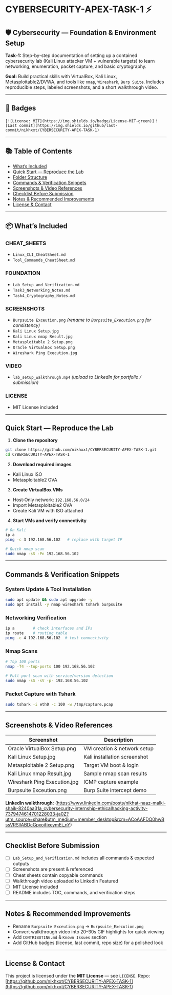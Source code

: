 # CYBERSECURITY-APEX-TASK-1 ⚡️

## 🛡️ Cybersecurity — Foundation & Environment Setup

**Task‑1:** Step-by-step documentation of setting up a contained cybersecurity lab (Kali Linux attacker VM + vulnerable targets) to learn networking, enumeration, packet capture, and basic cryptography.

**Goal:** Build practical skills with VirtualBox, Kali Linux, Metasploitable2/DVWA, and tools like `nmap`, `Wireshark`, `Burp Suite`. Includes reproducible steps, labeled screenshots, and a short walkthrough video.

---

## 🔖 Badges

`[![License: MIT](https://img.shields.io/badge/License-MIT-green)]` `![Last commit](https://img.shields.io/github/last-commit/nikhxxt/CYBERSECURITY-APEX-TASK-1)`

---

## 📚 Table of Contents

* [What’s Included](#whats-included)
* [Quick Start — Reproduce the Lab](#quick-start---reproduce-the-lab)
* [Folder Structure](#folder-structure)
* [Commands & Verification Snippets](#commands--verification-snippets)
* [Screenshots & Video References](#screenshots--video-references)
* [Checklist Before Submission](#checklist-before-submission)
* [Notes & Recommended Improvements](#notes--recommended-improvements)
* [License & Contact](#license--contact)

---

## 📦 What’s Included

### CHEAT_SHEETS

* `Linux_CLI_CheatSheet.md`
* `Tool_Commands_CheatSheet.md`

### FOUNDATION

* `Lab_Setup_and_Verification.md`
* `Task3_Networking_Notes.md`
* `Task4_Cryptography_Notes.md`

### SCREENSHOTS

* `Burpsuite Exceution.png` *(rename to `Burpsuite_Execution.png` for consistency)*
* `Kali Linux Setup.jpg`
* `Kali Linux nmap Result.jpg`
* `Metasploitable 2 Setup.png`
* `Oracle VirtualBox Setup.png`
* `Wireshark Ping Execution.jpg`

### VIDEO

* `lab_setup_walkthrough.mp4` *(upload to LinkedIn for portfolio / submission)*

### LICENSE

* MIT License included

---

## Quick Start — Reproduce the Lab

1. **Clone the repository**

```bash
git clone https://github.com/nikhxxt/CYBERSECURITY-APEX-TASK-1.git
cd CYBERSECURITY-APEX-TASK-1
```

2. **Download required images**

* Kali Linux ISO
* Metasploitable2 OVA

3. **Create VirtualBox VMs**

* Host‑Only network: `192.168.56.0/24`
* Import Metasploitable2 OVA
* Create Kali VM with ISO attached

4. **Start VMs and verify connectivity**

```bash
# On Kali
ip a
ping -c 3 192.168.56.102   # replace with target IP

# Quick nmap scan
sudo nmap -sS -Pn 192.168.56.102
```

---

## Commands & Verification Snippets

### System Update & Tool Installation

```bash
sudo apt update && sudo apt upgrade -y
sudo apt install -y nmap wireshark tshark burpsuite
```

### Networking Verification

```bash
ip a        # check interfaces and IPs
ip route    # routing table
ping -c 4 192.168.56.102  # test connectivity
```

### Nmap Scans

```bash
# Top 100 ports
nmap -T4 --top-ports 100 192.168.56.102

# Full port scan with service/version detection
sudo nmap -sS -sV -p- 192.168.56.102
```

### Packet Capture with Tshark

```bash
sudo tshark -i eth0 -c 100 -w /tmp/capture.pcap
```

---

## Screenshots & Video References

| Screenshot                   | Description                  |
| ---------------------------- | ---------------------------- |
| Oracle VirtualBox Setup.png  | VM creation & network setup  |
| Kali Linux Setup.jpg         | Kali installation screenshot |
| Metasploitable 2 Setup.png   | Target VM boot & login       |
| Kali Linux nmap Result.jpg   | Sample nmap scan results     |
| Wireshark Ping Execution.jpg | ICMP capture example         |
| Burpsuite Exceution.png      | Burp Suite intercept demo    |

**LinkedIn walkthrough:** (https://www.linkedin.com/posts/nikhat-naaz-malki-shaik-8240aa31a_cybersecurity-internship-ethicalhacking-activity-7379474614701228033-ja0Z?utm_source=share&utm_medium=member_desktop&rcm=ACoAAFDQ0hwBssVRSllABDcGpxoifixeymEi_nY)

---

## Checklist Before Submission

* [ ] `Lab_Setup_and_Verification.md` includes all commands & expected outputs
* [ ] Screenshots are present & referenced
* [ ] Cheat sheets contain copyable commands
* [ ] Walkthrough video uploaded to LinkedIn Featured
* [ ] MIT License included
* [ ] README includes TOC, commands, and verification steps

---

## Notes & Recommended Improvements

* Rename `Burpsuite Exceution.png` → `Burpsuite_Execution.png`
* Convert walkthrough video into 20–30s GIF highlights for quick viewing
* Add `CONTRIBUTING.md` & `Known Issues` section
* Add GitHub badges (license, last commit, repo size) for a polished look

---

## License & Contact

This project is licensed under the **MIT License** — see `LICENSE`.
Repo: [https://github.com/nikhxxt/CYBERSECURITY-APEX-TASK-1](https://github.com/nikhxxt/CYBERSECURITY-APEX-TASK-1)


